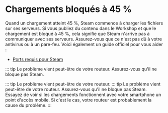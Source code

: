 # Chargements bloqués à 45 %

Quand un chargement atteint 45 %, Steam commence à charger les fichiers sur ses serveurs. Si vous publiez du contenu dans le Workshop et que le chargement est bloqué à 45 %, cela signifie que Steam n'arrive pas à communiquer avec ses serveurs. Assurez-vous que ce n'est pas dû à votre antivirus ou à un pare-feu. Voici également un guide officiel pour vous aider :

* [Ports requis pour Steam](https://support.steampowered.com/kb_article.php?ref=8571-GLVN-8711)

::: tip Le problème vient peut-être de votre routeur. Assurez-vous qu'il ne bloque pas Steam.

::: tip Le problème vient peut-être de votre routeur. ::: tip Le problème vient peut-être de votre routeur. Assurez-vous qu'il ne bloque pas Steam. Essayez de voir si les chargements fonctionnent avec votre smartphone un point d'accès mobile. Si c'est le cas, votre routeur est probablement la cause du problème. :::